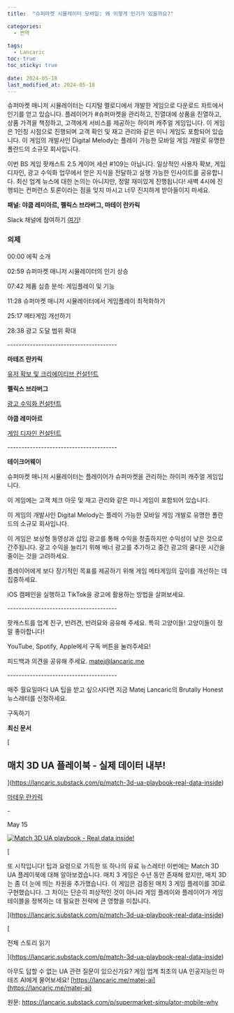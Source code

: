 ```yaml
---
title:  "슈퍼마켓 시뮬레이터 모바일: 왜 이렇게 인기가 있을까요?"

categories:
  - 번역
  
tags:
  - Lancaric
toc: true
toc_sticky: true
 
date: 2024-05-18
last_modified_at: 2024-05-18
---
```

슈퍼마켓 매니저 시뮬레이터는 디지털 멜로디에서 개발한 게임으로 다운로드 차트에서 인기를 얻고 있습니다. 플레이어가 #슈퍼마켓을 관리하고, 진열대에 상품을 진열하고, 상품 가격을 책정하고, 고객에게 서비스를 제공하는 하이퍼 캐주얼 게임입니다. 이 게임은 1인칭 시점으로 진행되며 고객 확인 및 재고 관리와 같은 미니 게임도 포함되어 있습니다. 이 게임의 개발사인 Digital Melody는 플레이 가능한 모바일 게임 개발로 유명한 폴란드의 소규모 회사입니다.

이번 BS 게임 팟캐스트 2.5 게이머 세션 #109는 아닙니다. 일상적인 사용자 확보, 게임 디자인, 광고 수익화 업무에서 얻은 지식을 전달하고 실행 가능한 인사이트를 공유합니다. 최신 업계 뉴스에 대한 논의는 아니지만, 정말 재미있게 진행됩니다! 새벽 4시에 진행되는 컨퍼런스 토론이라는 점을 잊지 마시고 너무 진지하게 받아들이지 마세요.

**패널: 야쿱 레미아르, 펠릭스 브라버그, 마테이 란카릭**

Slack 채널에 참여하기 [여기](https://join.slack.com/t/two-and-half-gamers/shared_invite/zt-2ftcc85es-CesThaafn9k0BIFSVAV8FQ)!

### 의제

00:00 에픽 소개

02:59 슈퍼마켓 매니저 시뮬레이터의 인기 상승

07:42 제품 심층 분석: 게임플레이 및 기능

11:28 슈퍼마켓 매니저 시뮬레이터에서 게임플레이 최적화하기

25:17 메타게임 개선하기

28:38 광고 도달 범위 확대

\---------------------------------------

**마테즈 란카릭**

[유저 확보 및 크리에이티브 컨설턴트](https://⁠https://lancaric.me)

**펠릭스 브라버그**

[광고 수익화 컨설턴트](https://⁠https://www.felixbraberg.com)

**야쿱 레미아르**

[게임 디자인 컨설턴트](https://⁠https://www.linkedin.com/in/jakubremiar)

\---------------------------------------

**테이크어웨이**

슈퍼마켓 매니저 시뮬레이터는 플레이어가 슈퍼마켓을 관리하는 하이퍼 캐주얼 게임입니다.

이 게임에는 고객 체크 아웃 및 재고 관리와 같은 미니 게임이 포함되어 있습니다.

이 게임의 개발사인 Digital Melody는 플레이 가능한 모바일 게임 개발로 유명한 폴란드의 소규모 회사입니다.

이 게임은 보상형 동영상과 삽입 광고를 통해 수익을 창출하지만 수익성이 낮은 것으로 간주됩니다. 광고 수익을 늘리기 위해 배너 광고를 추가하고 중간 광고의 쿨다운 시간을 줄이는 것을 고려하세요.

플레이어에게 보다 장기적인 목표를 제공하기 위해 게임 메타게임의 깊이를 개선하는 데 집중하세요.

iOS 캠페인을 실행하고 TikTok을 광고에 활용하는 방법을 살펴보세요.

\---------------------------------------

팟캐스트를 업계 친구, 반려견, 반려묘와 공유해 주세요. 특히 고양이들! 고양이들이 정말 좋아합니다!

YouTube, Spotify, Apple에서 구독 버튼을 눌러주세요!

피드백과 의견을 공유해 주세요. [matej@lancaric.me](https://matej@lancaric.me)

\---------------------------------------

매주 월요일마다 UA 팁을 받고 싶으시다면 지금 Matej Lancaric의 Brutally Honest 뉴스레터를 신청하세요.

구독하기

**최신 문서**

[

## 매치 3D UA 플레이북 - 실제 데이터 내부!

](https://lancaric.substack.com/p/match-3d-ua-playbook-real-data-inside)

[마테우 란카릭](https://substack.com/profile/13004439-matej-lancaric)

\-

May 15

[![Match 3D UA playbook - Real data inside! ](https://substackcdn.com/image/youtube/w_728,c_limit/7kDw22qjg94)](https://lancaric.substack.com/p/match-3d-ua-playbook-real-data-inside)

[

또 시작입니다! 팁과 요령으로 가득한 또 하나의 유료 뉴스레터! 이번에는 Match 3D UA 플레이북에 대해 알아보겠습니다. 매치 3 게임은 수년 동안 존재해 왔지만, 매치 3D는 좀 더 눈에 띄는 차원을 추가했습니다. 이 게임은 검증된 매치 3 게임 플레이를 3D로 구현했습니다. 그 차이는 단순히 피상적인 것이 아니라 게임 플레이와 플레이어가 게임 테이블을 정복하는 데 필요한 전략에 큰 영향을 미칩니다.

](https://lancaric.substack.com/p/match-3d-ua-playbook-real-data-inside)

[

전체 스토리 읽기

](https://lancaric.substack.com/p/match-3d-ua-playbook-real-data-inside)

아무도 답할 수 없는 UA 관련 질문이 있으신가요? 게임 업계 최초의 UA 인공지능인 마테즈 AI에게 물어보세요! [https://lancaric.me/matej-ai](https://lancaric.me/matej-ai)

원문: https://lancaric.substack.com/p/supermarket-simulator-mobile-why